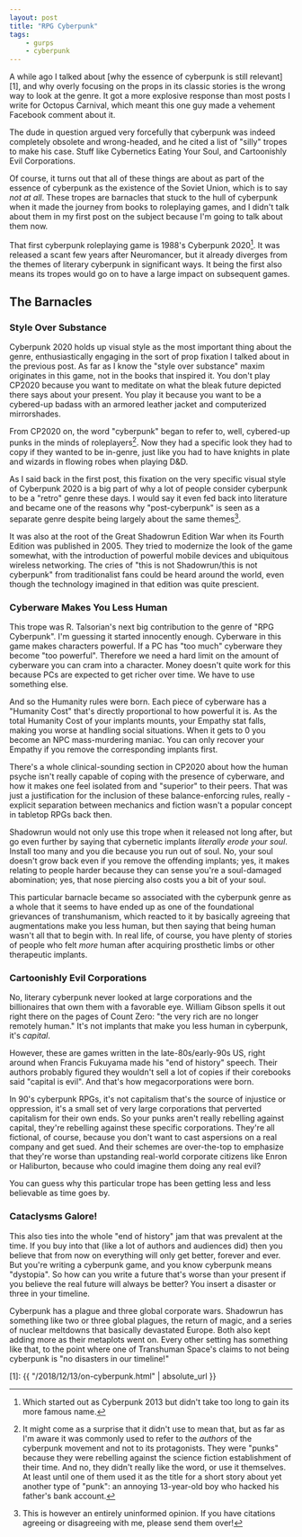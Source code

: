 ```yaml
---
layout: post
title: "RPG Cyberpunk"
tags:
    - gurps
    - cyberpunk
---
```


A while ago I talked about [why the essence of cyberpunk is still relevant][1],
and why overly focusing on the props in its classic stories is the wrong way to
look at the genre. It got a more explosive response than most posts I write for
Octopus Carnival, which meant this one guy made a vehement Facebook comment
about it.

The dude in question argued very forcefully that cyberpunk was indeed completely
obsolete and wrong-headed, and he cited a list of "silly" tropes to make his
case. Stuff like Cybernetics Eating Your Soul, and Cartoonishly Evil
Corporations.

Of course, it turns out that all of these things are about as part of the
essence of cyberpunk as the existence of the Soviet Union, which is to say _not
at all_. These tropes are barnacles that stuck to the hull of cyberpunk when it
made the journey from books to roleplaying games, and I didn't talk about them
in my first post on the subject because I'm going to talk about them now.

That first cyberpunk roleplaying game is 1988's Cyberpunk 2020[^1]. It was
released a scant few years after Neuromancer, but it already diverges from the
themes of literary cyberpunk in significant ways. It being the first also means
its tropes would go on to have a large impact on subsequent games.

## The Barnacles

### Style Over Substance

Cyberpunk 2020 holds up visual style as the most important thing about the
genre, enthusiastically engaging in the sort of prop fixation I talked about in
the previous post. As far as I know the "style over substance" maxim originates
in this game, not in the books that inspired it. You don't play CP2020 because
you want to meditate on what the bleak future depicted there says about your
present. You play it because you want to be a cybered-up badass with an armored
leather jacket and computerized mirrorshades.

From CP2020 on, the word "cyberpunk" began to refer to, well, cybered-up punks
in the minds of roleplayers[^2]. Now they had a specific look they had to copy
if they wanted to be in-genre, just like you had to have knights in plate and
wizards in flowing robes when playing D&D.

As I said back in the first post, this fixation on the very specific visual
style of Cyberpunk 2020 is a big part of why a lot of people consider cyberpunk
to be a "retro" genre these days. I would say it even fed back into literature
and became one of the reasons why "post-cyberpunk" is seen as a separate genre
despite being largely about the same themes[^3].

It was also at the root of the Great Shadowrun Edition War when its Fourth
Edition was published in 2005. They tried to modernize the look of the game
somewhat, with the introduction of powerful mobile devices and ubiquitous
wireless networking. The cries of "this is not Shadowrun/this is not cyberpunk"
from traditionalist fans could be heard around the world, even though the
technology imagined in that edition was quite prescient.

### Cyberware Makes You Less Human

This trope was R. Talsorian's next big contribution to the genre of "RPG
Cyberpunk". I'm guessing it started innocently enough. Cyberware in this game
makes characters powerful. If a PC has "too much" cyberware they become "too
powerful". Therefore we need a hard limit on the amount of cyberware you can
cram into a character. Money doesn't quite work for this because PCs are
expected to get richer over time. We have to use something else.

And so the Humanity rules were born. Each piece of cyberware has a "Humanity
Cost" that's directly proportional to how powerful it is. As the total Humanity
Cost of your implants mounts, your Empathy stat falls, making you worse at
handling social situations. When it gets to 0 you become an NPC mass-murdering
maniac. You can only recover your Empathy if you remove the corresponding
implants first.

There's a whole clinical-sounding section in CP2020 about how the human psyche
isn't really capable of coping with the presence of cyberware, and how it makes
one feel isolated from and "superior" to their peers. That was just a
justification for the inclusion of these balance-enforcing rules, really -
explicit separation between mechanics and fiction wasn't a popular concept in
tabletop RPGs back then.

Shadowrun would not only use this trope when it released not long after, but go
even further by saying that cybernetic implants _literally erode your
soul_. Install too many and you die because you run out of soul. No, your soul
doesn't grow back even if you remove the offending implants; yes, it makes
relating to people harder because they can sense you're a soul-damaged
abomination; yes, that nose piercing also costs you a bit of your soul.

This particular barnacle became so associated with the cyberpunk genre as a
whole that it seems to have ended up as one of the foundational grievances of
transhumanism, which reacted to it by basically agreeing that augmentations make
you less human, but then saying that being human wasn't all that to begin
with. In real life, of course, you have plenty of stories of people who felt
_more_ human after acquiring prosthetic limbs or other therapeutic implants.

### Cartoonishly Evil Corporations

No, literary cyberpunk never looked at large corporations and the billionaires
that own them with a favorable eye. William Gibson spells it out right there on
the pages of Count Zero: "the very rich are no longer remotely human." It's not
implants that make you less human in cyberpunk, it's _capital_.

However, these are games written in the late-80s/early-90s US, right around when
Francis Fukuyama made his "end of history" speech. Their authors probably
figured they wouldn't sell a lot of copies if their corebooks said "capital is
evil". And that's how megacorporations were born.

In 90's cyberpunk RPGs, it's not capitalism that's the source of injustice or
oppression, it's a small set of very large corporations that perverted
capitalism for their own ends. So your punks aren't really rebelling against
capital, they're rebelling against these specific corporations. They're all
fictional, of course, because you don't want to cast aspersions on a real
company and get sued. And their schemes are over-the-top to emphasize that
they're worse than upstanding real-world corporate citizens like Enron or
Haliburton, because who could imagine them doing any real evil?

You can guess why this particular trope has been getting less and less
believable as time goes by.

### Cataclysms Galore!

This also ties into the whole "end of history" jam that was prevalent at the
time. If you buy into that (like a lot of authors and audiences did) then you
believe that from now on everything will only get better, forever and ever. But
you're writing a cyberpunk game, and you know cyberpunk means "dystopia". So how
can you write a future that's worse than your present if you believe the real
future will always be better? You insert a disaster or three in your timeline.

Cyberpunk has a plague and three global corporate wars. Shadowrun has something
like two or three global plagues, the return of magic, and a series of nuclear
meltdowns that basically devastated Europe. Both also kept adding more as their
metaplots went on. Every other setting has something like that, to the point
where one of Transhuman Space's claims to not being cyberpunk is "no disasters
in our timeline!"

[1]: {{ "/2018/12/13/on-cyberpunk.html" | absolute_url }}

[^1]: Which started out as Cyberpunk 2013 but didn't take too long to gain its
    more famous name.

[^2]: It might come as a surprise that it didn't use to mean that, but as far as
    I'm aware it was commonly used to refer to the _authors_ of the cyberpunk
    movement and not to its protagonists. They were "punks" because they were
    rebelling against the science fiction establishment of their time. And no,
    they didn't really like the word, or use it themselves. At least until one
    of them used it as the title for a short story about yet another type of
    "punk": an annoying 13-year-old boy who hacked his father's bank account.

[^3]: This is however an entirely uninformed opinion. If you have citations
    agreeing or disagreeing with me, please send them over!
